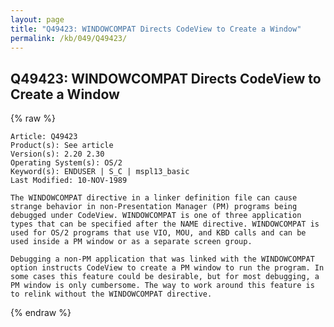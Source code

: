 ```yaml
---
layout: page
title: "Q49423: WINDOWCOMPAT Directs CodeView to Create a Window"
permalink: /kb/049/Q49423/
---
```


## Q49423: WINDOWCOMPAT Directs CodeView to Create a Window

{% raw %}

	Article: Q49423
	Product(s): See article
	Version(s): 2.20 2.30
	Operating System(s): OS/2
	Keyword(s): ENDUSER | S_C | mspl13_basic
	Last Modified: 10-NOV-1989
	
	The WINDOWCOMPAT directive in a linker definition file can cause
	strange behavior in non-Presentation Manager (PM) programs being
	debugged under CodeView. WINDOWCOMPAT is one of three application
	types that can be specified after the NAME directive. WINDOWCOMPAT is
	used for OS/2 programs that use VIO, MOU, and KBD calls and can be
	used inside a PM window or as a separate screen group.
	
	Debugging a non-PM application that was linked with the WINDOWCOMPAT
	option instructs CodeView to create a PM window to run the program. In
	some cases this feature could be desirable, but for most debugging, a
	PM window is only cumbersome. The way to work around this feature is
	to relink without the WINDOWCOMPAT directive.

{% endraw %}
